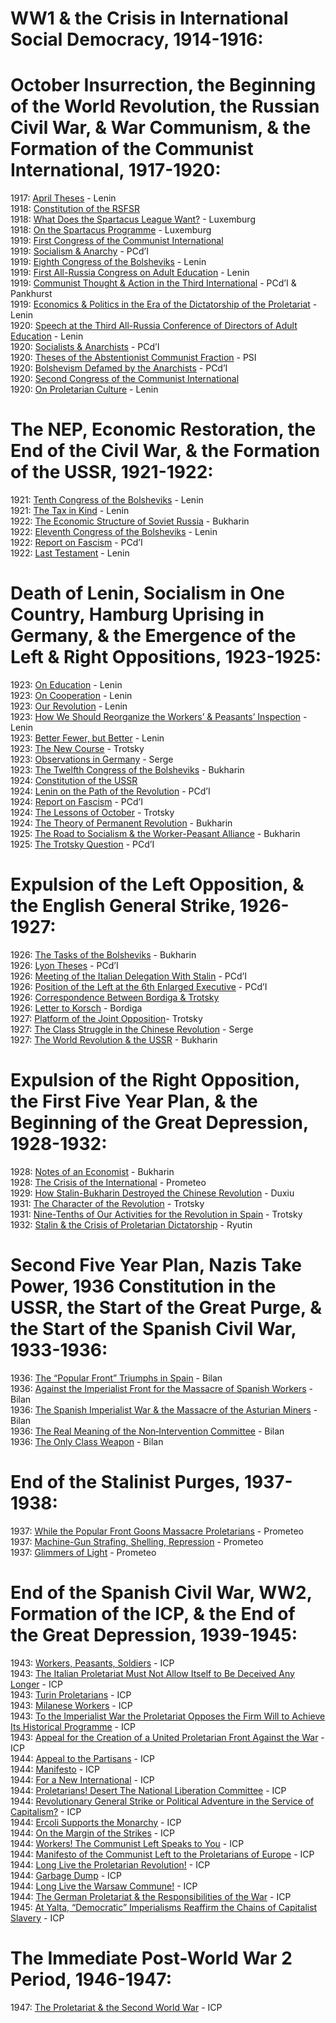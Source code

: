 # WW1 & the Crisis in International Social Democracy, 1914-1916:

# October Insurrection, the Beginning of the World Revolution, the Russian Civil War, & War Communism, & the Formation of the Communist International, 1917-1920:
1917: [April Theses](https://www.marxists.org/archive/lenin/works/1917/apr/04.htm) - Lenin  
1918: [Constitution of the RSFSR](https://www.marxists.org/history/ussr/government/constitution/1918/)  
1918: [What Does the Spartacus League Want?](https://www.marxists.org/archive/luxemburg/1918/12/14.htm) - Luxemburg  
1918: [On the Spartacus Programme](https://www.marxists.org/archive/luxemburg/1918/12/30.htm) - Luxemburg  
1919: [First Congress of the Communist International](https://www.marxists.org/history/international/comintern/1st-congress/index.htm)  
1919: [Socialism & Anarchy](https://www.international-communist-party.org/CommLeft/CL05.htm#Socialism_and_Anarchy) - PCd’I  
1919: [Eighth Congress of the Bolsheviks](https://www.marxists.org/archive/lenin/works/1919/rcp8th/index.htm) - Lenin  
1919: [First All-Russia Congress on Adult Education](https://www.marxists.org/archive/lenin/works/1919/may/06.htm) - Lenin  
1919: [Communist Thought & Action in the Third International](https://www.international-communist-party.org/CommLeft/CL06.htm#Communistthought) - PCd’I & Pankhurst  
1919: [Economics & Politics in the Era of the Dictatorship of the Proletariat](https://www.marxists.org/archive/lenin/works/1919/oct/30.htm) - Lenin  
1920: [Speech at the Third All-Russia Conference of Directors of Adult Education](https://www.marxists.org/archive/lenin/works/1920/feb/25.htm) - Lenin  
1920: [Socialists & Anarchists](https://www.international-communist-party.org/CommLeft/CL05.htm#Socialists_and_Anarchists) - PCd’I  
1920: [Theses of the Abstentionist Communist Fraction](https://www.international-communist-party.org/BasicTexts/English/20ThFrac.htm) - PSI  
1920: [Bolshevism Defamed by the Anarchists](https://www.international-communist-party.org/CommLeft/CL05.htm#Bolshevism) - PCd’I  
1920: [Second Congress of the Communist International](https://www.marxists.org/history/international/comintern/2nd-congress/index.htm)  
1920: [On Proletarian Culture](https://www.marxists.org/archive/lenin/works/1920/oct/08.htm) - Lenin  
# The NEP, Economic Restoration, the End of the Civil War, & the Formation of the USSR, 1921-1922:
1921: [Tenth Congress of the Bolsheviks](https://www.marxists.org/archive/lenin/works/1921/10thcong/index.htm) - Lenin  
1921: [The Tax in Kind](https://www.marxists.org/archive/lenin/works/1921/apr/21.htm) - Lenin  
1922: [The Economic Structure of Soviet Russia](https://www.marxists.org/archive/bukharin/works/1922/03/econstruct.html) - Bukharin  
1922: [Eleventh Congress of the Bolsheviks](https://www.marxists.org/archive/lenin/works/1922/mar/27.htm) - Lenin  
1922: [Report on Fascism](https://www.international-communist-party.org/BasicTexts/English/22Fascis.htm) - PCd’I  
1922: [Last Testament](https://www.marxists.org/archive/lenin/works/1922/dec/testamnt/index.htm) - Lenin  
# Death of Lenin, Socialism in One Country, Hamburg Uprising in Germany, & the Emergence of the Left & Right Oppositions, 1923-1925:
1923: [On Education](https://www.marxists.org/archive/lenin/works/1923/jan/02.htm) - Lenin  
1923: [On Cooperation](https://www.marxists.org/archive/lenin/works/1923/jan/06.htm) - Lenin  
1923: [Our Revolution](https://www.marxists.org/archive/lenin/works/1923/jan/16.htm) - Lenin  
1923: [How We Should Reorganize the Workers’ & Peasants’ Inspection](https://www.marxists.org/archive/lenin/works/1923/jan/23.htm) - Lenin  
1923: [Better Fewer, but Better](https://www.marxists.org/archive/lenin/works/1923/mar/02.htm) - Lenin  
1923: [The New Course](https://www.marxists.org/archive/trotsky/1923/newcourse/index.htm) - Trotsky  
1923: [Observations in Germany](https://www.marxists.org/archive/serge/1923/xx/observations.html) - Serge  
1923: [The Twelfth Congress of the Bolsheviks](https://www.marxists.org/archive/bukharin/works/1923/ci/12_congress.htm) - Bukharin  
1924: [Constitution of the USSR](https://soviethistory.msu.edu/1924-2/union-treaty/union-treaty-texts/first-union-constitution/)  
1924: [Lenin on the Path of the Revolution](https://quinterna.org/archivio/1924_1926/lenincamminoriv1.htm) - PCd’I  
1924: [Report on Fascism](https://www.international-communist-party.org/BasicTexts/English/24Fascis.htm) - PCd’I  
1924: [The Lessons of October](https://www.marxists.org/archive/trotsky/1924/lessons/index.htm) - Trotsky  
1924: [The Theory of Permanent Revolution](https://www.marxists.org/archive/bukharin/works/1924/permanent-revolution/index.htm) - Bukharin  
1925: [The Road to Socialism & the Worker-Peasant Alliance](https://cdn.discordapp.com/attachments/984866180714094592/1047723265038229534/Bukharin_-_The_Road_to_Socialism_and_the_Worker-Peasant_Alliance_1925.pdf) - Bukharin  
1925: [The Trotsky Question](https://www.marxists.org/archive/bordiga/works/1925/trotsky.htm) - PCd’I  
# Expulsion of the Left Opposition, & the English General Strike, 1926-1927:
1926: [The Tasks of the Bolsheviks](https://www.marxists.org/archive/bukharin/works/1926/01/x01.htm) - Bukharin  
1926: [Lyon Theses](https://www.international-communist-party.org/BasicTexts/English/LyonThes.htm) - PCd’I  
1926: [Meeting of the Italian Delegation With Stalin](https://libriincogniti.wordpress.com/2020/04/04/6th-ecci-meeting-of-the-italian-delegation-with-stalin-22-february-1926/) - PCd’I  
1926: [Position of the Left at the 6th Enlarged Executive](https://www.international-communist-party.org/BasicTexts/English/26EnlCCI.htm) - PCd’I  
1926: [Correspondence Between Bordiga & Trotsky](https://libcom.org/article/correspondence-between-bordiga-and-trotsky)  
1926: [Letter to Korsch](https://www.international-communist-party.org/CommLeft/CL09.htm#LEFT_ARCHIVES) - Bordiga  
1927: [Platform of the Joint Opposition](https://www.marxists.org/archive/trotsky/1927/opposition/index.htm)- Trotsky  
1927: [The Class Struggle in the Chinese Revolution](https://www.marxists.org/archive/serge/1927/china/index.html) - Serge  
1927: [The World Revolution & the USSR](https://www.marxists.org/archive/bukharin/works/1927/worldrev.htm) - Bukharin  
# Expulsion of the Right Opposition, the First Five Year Plan, & the Beginning of the Great Depression, 1928-1932:
1928: [Notes of an Economist](https://cdn.discordapp.com/attachments/984866180714094592/1047728831777230858/notes_of_an_economist_bukharin.pdf) - Bukharin  
1928: [The Crisis of the International](https://www.international-communist-party.org/English/Texts/28CrisisCI.htm) - Prometeo  
1929: [How Stalin-Bukharin Destroyed the Chinese Revolution](https://revolutionsnewsstand.com/2022/12/06/how-stalin-bucharin-destroyed-the-chinese-revolution-an-appeal-to-all-the-comrades-of-the-chinese-communist-party-by-chen-duxiu-1929/) - Duxiu  
1931: [The Character of the Revolution](https://www.marxists.org/archive/trotsky/1931/spain/spain05.htm) - Trotsky  
1931: [Nine-Tenths of Our Activities for the Revolution in Spain](https://www.marxists.org/archive/trotsky/1931/07/9_tenths.htm) - Trotsky  
1932: [Stalin & the Crisis of Proletarian Dictatorship](https://drive.google.com/file/d/19zMlGNdwFJ0JK-RtkVudlmaIscwwi479/view) - Ryutin  
# Second Five Year Plan, Nazis Take Power, 1936 Constitution in the USSR, the Start of the Great Purge, & the Start of the Spanish Civil War, 1933-1936:
1936: [The “Popular Front” Triumphs in Spain](https://www.international-communist-party.org/English/Texts/SpainBil.htm#THE_POPULAR_FRONT) - Bilan  
1936: [Against the Imperialist Front for the Massacre of Spanish Workers](https://www.international-communist-party.org/English/Texts/SpainBil.htm#AGAINST) - Bilan  
1936: [The Spanish Imperialist War & the Massacre of the Asturian Miners](https://www.international-communist-party.org/English/Texts/SpainBil.htm#THE_SPANISH) - Bilan  
1936: [The Real Meaning of the Non‑Intervention Committee](https://www.international-communist-party.org/English/REPORTS/WARS/NonIntervention_1936.htm#RealMeaning) - Bilan  
1936: [The Only Class Weapon](https://www.international-communist-party.org/English/REPORTS/WARS/NonIntervention_1936.htm#OnlyClass) - Bilan  
# End of the Stalinist Purges, 1937-1938:
1937: [While the Popular Front Goons Massacre Proletarians](https://www.international-communist-party.org/English/REPORTS/WARS/Barcelona_1936.htm) - Prometeo  
1937: [Machine-Gun Strafing, Shelling, Repression](https://www.international-communist-party.org/English/REPORTS/WARS/Barcelona_1936.htm#Machineguns) - Prometeo  
1937: [Glimmers of Light](https://www.international-communist-party.org/English/REPORTS/WARS/GlimmersLight_1937.htm) - Prometeo  
# End of the Spanish Civil War, WW2, Formation of the ICP, & the End of the Great Depression, 1939-1945:
1943: [Workers, Peasants, Soldiers](https://www.international-communist-party.org/Comunism/Comuni81.htm#43OperaiContadiniSoldati) - ICP  
1943: [The Italian Proletariat Must Not Allow Itself to Be Deceived Any Longer](https://www.international-communist-party.org/English/REPORTS/WARS/Italian_proletariat_1943.htm) - ICP  
1943: [Turin Proletarians](https://www.international-communist-party.org/Comunism/Comuni81.htm#43ProletariTorinesi) - ICP  
1943: [Milanese Workers](https://www.international-communist-party.org/Comunism/Comuni81.htm#43OperaiMilanesi) - ICP  
1943: [To the Imperialist War the Proletariat Opposes the Firm Will to Achieve Its Historical Programme](https://www.international-communist-party.org/English/REPORTS/WARS/ToTheImperialistWar_1943.htm) - ICP  
1943: [Appeal for the Creation of a United Proletarian Front Against the War](https://www.international-communist-party.org/English/REPORTS/WARS/AppealUnitedFront_1943.htm) - ICP  
1944: [Appeal to the Partisans](https://www.international-communist-party.org/English/REPORTS/WARS/Appeal_Partisans.htm) - ICP  
1944: [Manifesto](https://www.international-communist-party.org/English/REPORTS/WARS/Manifesto_2WW.htm) - ICP  
1944: [For a New International](https://www.international-communist-party.org/Comunism/Comu40Ap.htm#PER_UNA_NUOVA_INTERNAZIONALE) - ICP  
1944: [Proletarians! Desert The National Liberation Committee](https://www.international-communist-party.org/English/REPORTS/WARS/Desert_NLC_1944.htm) - ICP  
1944: [Revolutionary General Strike or Political Adventure in the Service of Capitalism?](https://www.international-communist-party.org/English/REPORTS/WARS/RevolutionaryGeneralStrike_1944.htm) - ICP  
1944: [Ercoli Supports the Monarchy](https://www.international-communist-party.org/Comunism/Comu40Ap.htm#ERCOLI_APPOGGIA_LA_MONARCHIA) - ICP  
1944: [On the Margin of the Strikes](https://www.international-communist-party.org/Comunism/Comu40Ap.htm#IN_MARGINE_AGLI_SCIOPERI) - ICP  
1944: [Workers! The Communist Left Speaks to You](https://www.international-communist-party.org/English/REPORTS/WARS/Workers_1944.htm) - ICP  
1944: [Manifesto of the Communist Left to the Proletarians of Europe](https://www.international-communist-party.org/English/Texts/Manif44E.htm) - ICP  
1944: [Long Live the Proletarian Revolution!](https://www.international-communist-party.org/English/REPORTS/WARS/Long_Live_1944.htm) - ICP  
1944: [Garbage Dump](https://www.international-communist-party.org/Comunism/Comu40Ap.htm#IMMONDEZZAIO) - ICP  
1944: [Long Live the Warsaw Commune!](https://www.international-communist-party.org/English/REPORTS/WARS/LongLiveWarsawCommune_1944.htm) - ICP  
1944: [The German Proletariat & the Responsibilities of the War](https://www.international-communist-party.org/English/REPORTS/WARS/Network_Imperialism_1944.htm) - ICP  
1945: [At Yalta, “Democratic” Imperialisms Reaffirm the Chains of Capitalist Slavery](https://www.international-communist-party.org/English/REPORTS/WARS/At_Yalta_1945.htm) - ICP  
# The Immediate Post-World War 2 Period, 1946-1947:
1947: [The Proletariat & the Second World War](https://www.international-communist-party.org/English/REPORTS/WARS/Prolet_2WW_1947.htm) - ICP  
